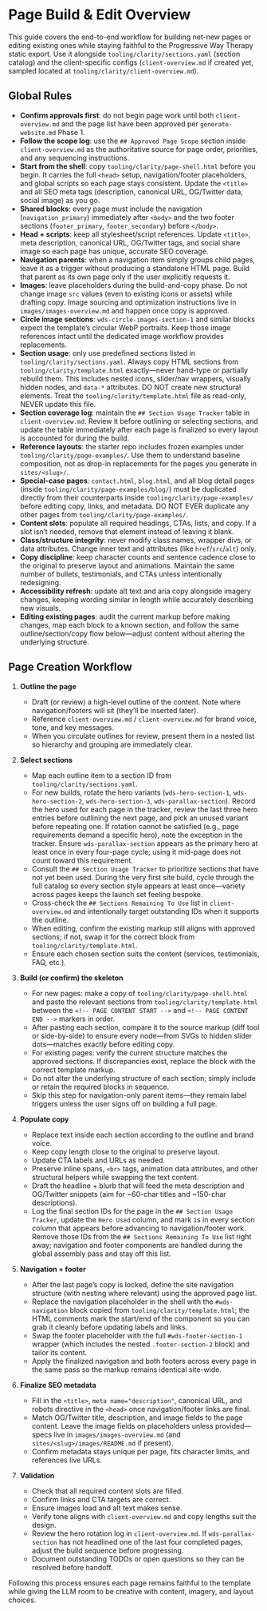 # Page Build & Edit Overview

This guide covers the end-to-end workflow for building net-new pages or editing existing ones while staying faithful to the Progressive Way Therapy static export. Use it alongside `tooling/clarity/sections.yaml` (section catalog) and the client-specific configs (`client-overview.md` if created yet, sampled located at `tooling/clarity/client-overview.md`).

## Global Rules
- **Confirm approvals first**: do not begin page work until both `client-overview.md` and the page list have been approved per `generate-website.md` Phase 1.
- **Follow the scope log**: use the `## Approved Page Scope` section inside `client-overview.md` as the authoritative source for page order, priorities, and any sequencing instructions.
- **Start from the shell**: copy `tooling/clarity/page-shell.html` before you begin. It carries the full `<head>` setup, navigation/footer placeholders, and global scripts so each page stays consistent. Update the `<title>` and all SEO meta tags (description, canonical URL, OG/Twitter data, social image) as you go.
- **Shared blocks**: every page must include the navigation (`navigation_primary`) immediately after `<body>` and the two footer sections (`footer_primary`, `footer_secondary`) before `</body>`.
- **Head + scripts**: keep all stylesheet/script references. Update `<title>`, meta description, canonical URL, OG/Twitter tags, and social share image so each page has unique, accurate SEO coverage.
- **Navigation parents**: when a navigation item simply groups child pages, leave it as a trigger without producing a standalone HTML page. Build that parent as its own page only if the user explicitly requests it.
- **Images**: leave placeholders during the build-and-copy phase. Do not change image `src` values (even to existing icons or assets) while drafting copy. Image sourcing and optimization instructions live in `images/images-overview.md` and happen once copy is approved.
- **Circle image sections**: `wds-circle-images-section-1` and similar blocks expect the template’s circular WebP portraits. Keep those image references intact until the dedicated image workflow provides replacements.
- **Section usage**: only use predefined sections listed in `tooling/clarity/sections.yaml`. Always copy HTML sections from `tooling/clarity/template.html` exactly—never hand-type or partially rebuild them. This includes nested icons, slider/nav wrappers, visually hidden nodes, and `data-*` attributes. DO NOT create new structural elements. Treat the `tooling/clarity/template.html` file as read-only, NEVER update this file. 
- **Section coverage log**: maintain the `## Section Usage Tracker` table in `client-overview.md`. Review it before outlining or selecting sections, and update the table immediately after each page is finalized so every layout is accounted for during the build.
- **Reference layouts**: the starter repo includes frozen examples under `tooling/clarity/page-examples/`. Use them to understand baseline composition, not as drop-in replacements for the pages you generate in `sites/<slug>/`.
- **Special-case pages**: `contact.html`, `blog.html`, and all blog detail pages (inside `tooling/clarity/page-examples/blog/`) must be duplicated directly from their counterparts inside `tooling/clarity/page-examples/` before editing copy, links, and metadata. DO NOT EVER duplicate any other pages from `tooling/clarity/page-examples/`.
- **Content slots**: populate all required headings, CTAs, lists, and copy. If a slot isn’t needed, remove that element instead of leaving it blank.
- **Class/structure integrity**: never modify class names, wrapper divs, or data attributes. Change inner text and attributes (like `href`/`src`/`alt`) only.
- **Copy discipline**: keep character counts and sentence cadence close to the original to preserve layout and animations. Maintain the same number of bullets, testimonials, and CTAs unless intentionally redesigning.
- **Accessibility refresh**: update alt text and aria copy alongside imagery changes, keeping wording similar in length while accurately describing new visuals.
- **Editing existing pages**: audit the current markup before making changes, map each block to a known section, and follow the same outline/section/copy flow below—adjust content without altering the underlying structure.

## Page Creation Workflow
1. **Outline the page**
   - Draft (or review) a high-level outline of the content. Note where navigation/footers will sit (they’ll be inserted later).
   - Reference `client-overview.md` / `client-overview.md` for brand voice, tone, and key messages.
   - When you circulate outlines for review, present them in a nested list so hierarchy and grouping are immediately clear.

2. **Select sections**
   - Map each outline item to a section ID from `tooling/clarity/sections.yaml`.
   - For new builds, rotate the hero variants (`wds-hero-section-1`, `wds-hero-section-2`, `wds-hero-section-3`, `wds-parallax-section`). Record the hero used for each page in the tracker, review the last three hero entries before outlining the next page, and pick an unused variant before repeating one. If rotation cannot be satisfied (e.g., page requirements demand a specific hero), note the exception in the tracker. Ensure `wds-parallax-section` appears as the primary hero at least once in every four-page cycle; using it mid-page does not count toward this requirement.
   - Consult the `## Section Usage Tracker` to prioritize sections that have not yet been used. During the very first site build, cycle through the full catalog so every section style appears at least once—variety across pages keeps the launch set feeling bespoke.
   - Cross-check the `## Sections Remaining To Use` list in `client-overview.md` and intentionally target outstanding IDs when it supports the outline.
   - When editing, confirm the existing markup still aligns with approved sections; if not, swap it for the correct block from `tooling/clarity/template.html`.
   - Ensure each chosen section suits the content (services, testimonials, FAQ, etc.).

3. **Build (or confirm) the skeleton**
   - For new pages: make a copy of `tooling/clarity/page-shell.html` and paste the relevant sections from `tooling/clarity/template.html` between the `<!-- PAGE CONTENT START -->` and `<!-- PAGE CONTENT END -->` markers in order.
   - After pasting each section, compare it to the source markup (diff tool or side-by-side) to ensure every node—from SVGs to hidden slider dots—matches exactly before editing copy.
   - For existing pages: verify the current structure matches the approved sections. If discrepancies exist, replace the block with the correct template markup.
   - Do not alter the underlying structure of each section; simply include or retain the required blocks in sequence.
   - Skip this step for navigation-only parent items—they remain label triggers unless the user signs off on building a full page.

4. **Populate copy**
   - Replace text inside each section according to the outline and brand voice.
   - Keep copy length close to the original to preserve layout.
   - Update CTA labels and URLs as needed.
   - Preserve inline spans, `<br>` tags, animation data attributes, and other structural helpers while swapping the text content.
   - Draft the headline + blurb that will feed the meta description and OG/Twitter snippets (aim for ~60-char titles and ~150-char descriptions).
   - Log the final section IDs for the page in the `## Section Usage Tracker`, update the `Hero Used` column, and mark `1`s in every section column that appears before advancing to navigation/footer work. Remove those IDs from the `## Sections Remaining To Use` list right away; navigation and footer components are handled during the global assembly pass and stay off this list.

5. **Navigation + footer**
   - After the last page’s copy is locked, define the site navigation structure (with nesting where relevant) using the approved page list.
   - Replace the navigation placeholder in the shell with the `#wds-navigation` block copied from `tooling/clarity/template.html`; the HTML comments mark the start/end of the component so you can grab it cleanly before updating labels and links.
   - Swap the footer placeholder with the full `#wds-footer-section-1` wrapper (which includes the nested `.footer-section-2` block) and tailor its content.
   - Apply the finalized navigation and both footers across every page in the same pass so the markup remains identical site-wide.

6. **Finalize SEO metadata**
   - Fill in the `<title>`, `meta name="description"`, canonical URL, and robots directive in the `<head>` once navigation/footer links are final.
   - Match OG/Twitter title, description, and image fields to the page content. Leave the image fields on placeholders unless provided—specs live in `images/images-overview.md` (and `sites/<slug>/images/README.md` if present).
   - Confirm metadata stays unique per page, fits character limits, and references live URLs.

7. **Validation**
   - Check that all required content slots are filled.
   - Confirm links and CTA targets are correct.
   - Ensure images load and alt text makes sense.
   - Verify tone aligns with `client-overview.md` and copy lengths suit the design.
   - Review the hero rotation log in `client-overview.md`. If `wds-parallax-section` has not headlined one of the last four completed pages, adjust the build sequence before progressing.
   - Document outstanding TODOs or open questions so they can be resolved before handoff.

Following this process ensures each page remains faithful to the template while giving the LLM room to be creative with content, imagery, and layout choices.
